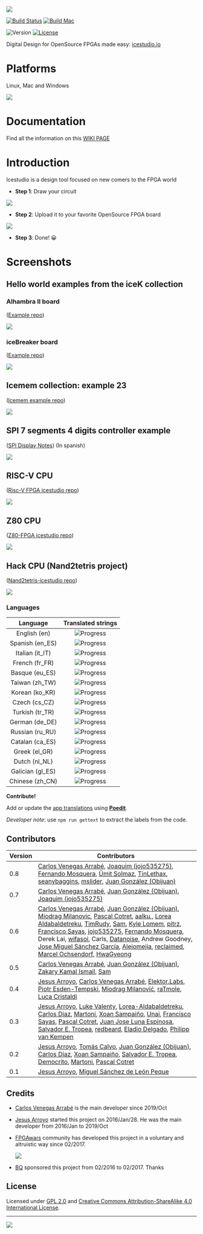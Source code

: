 [![](https://github.com/FPGAwars/icestudio-wiki/raw/main/Logos/icestudio-github.svg)](https://github.com/FPGAwars/icestudio/wiki)


[![Build Status][build-image]][build-url]
[![Build Mac][build-mac-image]][build-mac-url]  

![Version][version-image]
[![License][license-image]][license-url]  

Digital Design for OpenSource FPGAs made easy: [icestudio.io](https://icestudio.io/)

# Platforms

Linux, Mac and Windows

![](https://github.com/FPGAwars/icestudio-wiki/raw/main/Logos/icestudio-platforms-small.png)  


# Documentation

Find all the information on this [WIKI PAGE](https://github.com/FPGAwars/icestudio/wiki)  

# Introduction

Icestudio is a design tool focused on new comers to the FPGA world

* **Step 1**: Draw your circuit

![](https://github.com/FPGAwars/icestudio-wiki/raw/main/Readme/draw-two-leds-0.6.0-default-.gif)


* **Step 2**: Upload it to your favorite OpenSource FPGA board 


![](https://github.com/FPGAwars/icestudio-wiki/raw/main/Readme/upload-two-leds-0.6.0-default-.gif)

* **Step 3**: Done! 😀️


# Screenshots

## Hello world examples from the iceK collection

### Alhambra II board

([Example repo](https://github.com/FPGAwars/iceK/tree/main/examples/02-Generic-constants/Alhambra-II))

![](https://github.com/FPGAwars/icestudio-wiki/raw/main/Readme/screenshot-01-icek-Alhambra-II.png)

### iceBreaker board

([Example repo](https://github.com/FPGAwars/iceK/tree/main/examples/01-Turn-on-LEDs/iceBreaker))

![](https://github.com/FPGAwars/icestudio-wiki/raw/main/Readme/screenshot-02-icek-icebreaker.png)

## Icemem collection: example 23

([Icemem example repo](https://github.com/FPGAwars/iceMem/tree/master/examples))

![](https://github.com/FPGAwars/icestudio-wiki/raw/main/Readme/screenshot-03-icemem.png)

## SPI 7 segments 4 digits controller example

([SPI Display Notes](https://github.com/Obijuan/Cuadernos-tecnicos-FPGAs-libres/wiki/CT.7:-Display-SPI-de-4-d%C3%ADgitos-de-7-segmentos)) (In spanish)

![](https://raw.githubusercontent.com/Obijuan/Cuadernos-tecnicos-FPGAs-libres/master/wiki/CT7-display-7seg-spi/controller-13.png)

## RISC-V CPU

([Risc-V FPGA icestudio repo](https://github.com/Obijuan/RISC-V-FPGA))

![](https://github.com/FPGAwars/icestudio-wiki/raw/main/Readme/screenshot-04-RISC-V.png)

## Z80 CPU

([Z80-FPGA icestudio repo](https://github.com/Obijuan/Z80-FPGA))  

![](https://github.com/FPGAwars/icestudio-wiki/raw/main/Readme/screenshot-05-Z80.png)

## Hack CPU (Nand2tetris project)

([Nand2tetris-icestudio repo](https://github.com/Obijuan/nand2tetris-icestudio))

![](https://github.com/FPGAwars/icestudio-wiki/raw/main/Readme/screenshot-06-Hack-Nand2tetris.png)


### Languages

|  Language  | Translated strings                       |
|:----------:|:----------------------------------------:|
| English (en)   | ![Progress](http://progress-bar.dev/100) |
| Spanish (en_ES)   | ![Progress](http://progress-bar.dev/100) |
| Italian (it_IT)   | ![Progress](http://progress-bar.dev/100) |
| French (fr_FR)    | ![Progress](http://progress-bar.dev/100) |
| Basque (eu_ES)    | ![Progress](http://progress-bar.dev/100) |
| Taiwan (zh_TW)    | ![Progress](http://progress-bar.dev/100) |
| Korean  (ko_KR)   | ![Progress](http://progress-bar.dev/100) |
| Czech (cs_CZ)     | ![Progress](http://progress-bar.dev/100) |
| Turkish  (tr_TR)  | ![Progress](http://progress-bar.dev/100) |
| German (de_DE)    | ![Progress](http://progress-bar.dev/99)  |
| Russian (ru_RU)   | ![Progress](http://progress-bar.dev/98)  |
| Catalan (ca_ES)   | ![Progress](http://progress-bar.dev/92)  |
| Greek (el_GR)     | ![Progress](http://progress-bar.dev/79)  |
| Dutch (nl_NL)     | ![Progress](http://progress-bar.dev/78)  |
| Galician (gl_ES)  | ![Progress](http://progress-bar.dev/78)  |
| Chinese (zh_CN)   | ![Progress](http://progress-bar.dev/72)  |


**Contribute!**

Add or update the [app translations](https://github.com/FPGAwars/icestudio/tree/develop/app/resources/locale) using **[Poedit](https://poedit.net/)**.

*Developer note*: use `npm run gettext` to extract the labels from the code.


## Contributors

|Version | Contributors |
|--------|--------------|
| 0.8    | [Carlos Venegas Arrabé](https://github.com/cavearr), [Joaquim (jojo535275)](https://github.com/jojo535275), [Fernando Mosquera](https://github.com/benitoss), [Ümit Solmaz](https://github.com/usnotv), [TinLethax](https://github.com/TiNredmc), [seanybaggins](https://github.com/seanybaggins), [mslider](https://github.com/mSlider), [Juan González (Obijuan)](https://github.com/Obijuan)  |
| 0.7    | [Carlos Venegas Arrabé](https://github.com/cavearr), [Juan González (Obijuan)](https://github.com/Obijuan), [Joaquim (jojo535275)](https://github.com/jojo535275) |
| 0.6    | [Carlos Venegas Arrabé](https://github.com/cavearr), [Juan González (Obijuan)](https://github.com/Obijuan), [Miodrag Milanovic](https://github.com/mmicko), [Pascal Cotret](https://github.com/pcotret), [aalku](https://github.com/aalku),, [Lorea Aldabaldetreku](https://github.com/Lorea-Aldabaldetreku), [TimRudy](https://github.com/TimRudy), [Sam](https://github.com/sam210723), [Kyle Lomem](https://github.com/KyleLomen), [pitrz](https://github.com/pitrz), [Francisco Sayas](https://github.com/fsayas), [jojo535275](https://github.com/jojo535275), [Fernando Mosquera](https://github.com/benitoss), Derek Lai,  [wifasoi](https://github.com/wifasoi),   Carls, [Datanoise](https://github.com/DatanoiseTV), Andrew Goodney,  [Jose Miguel Sánchez García](https://github.com/jmi2k), [Alejomejia](https://github.com/alejomejia1),  [reclaimed](https://github.com/reclaimed), [Marcel Ochsendorf](https://github.com/RBEGamer), [HwaGyeong](https://github.com/HwaGyeong)  |
| 0.5 | [Carlos Venegas Arrabé](https://github.com/cavearr), [Juan González (Obijuan)](https://github.com/Obijuan), [Zakary Kamal Ismail](https://github.com/ZakCodes), [Sam](https://github.com/sam210723) |
| 0.4 | [Jesus Arroyo](https://github.com/Jesus89), [Carlos Venegas Arrabé](https://github.com/cavearr), [Elektor.Labs](https://github.com/elektor-labs), [Piotr Esden-Tempski](https://github.com/esden), [Miodrag Milanović](https://github.com/mmicko), [raTmole](https://github.com/ratmole), [Luca Cristaldi](https://github.com/wifasoi) |
| 0.3 | [Jesus Arroyo](https://github.com/Jesus89), [Luke Valenty](https://github.com/tinyfpga), [Lorea-Aldabaldetreku](https://github.com/Lorea-Aldabaldetreku), [Carlos Díaz](https://github.com/C47D), [Martoni](https://github.com/Martoni), [Xoan Sampaiño](https://github.com/xoan), [Unai](https://github.com/1138-4EB), [Francisco Sayas](https://github.com/fsayas), [Pascal Cotret](https://github.com/pcotret), [Juan Jose Luna Espinosa](https://github.com/yomboprime), [Salvador E. Tropea](https://github.com/set-soft), [redbeard](https://github.com/brianredbeard), [Eladio Delgado](https://github.com/EladioDM), [Philipp van Kempen](https://github.com/PhilippvK) |
| 0.2 | [Jesus Arroyo](https://github.com/Jesus89), [Tomás Calvo](https://github.com/tocalvo), [Juan González (Obijuan)](https://github.com/Obijuan), [Carlos Díaz](https://github.com/C47D), [Xoan Sampaiño](https://github.com/xoan), [Salvador E. Tropea](https://github.com/set-soft), [Democrito](https://github.com/Democrito), [Martoni](https://github.com/Martoni), [Pascal Cotret](https://github.com/pcotret) |
| 0.1 | [Jesus Arroyo](https://github.com/Jesus89), [Miguel Sánchez de León Peque](https://github.com/Peque) |

## Credits

* [Carlos Venegas Arrabé](https://github.com/cavearr) is the main developer since 2019/Oct

* [Jesus Arroyo](https://github.com/Jesus89) started this project on 2016/Jan/28. He was the main developer from 2016/Jan to 2019/Oct

* [FPGAwars](http://fpgawars.github.io/) community has developed this project in a voluntary and altruistic way since 02/2017.

  ![](https://github.com/FPGAwars/icestudio-wiki/raw/main/Logos/fpgawars-logo-small.png)

* [BQ](https://www.bq.com) sponsored this project from 02/2016 to 02/2017. Thanks

## License

Licensed under [GPL 2.0](http://opensource.org/licenses/GPL-2.0) and [Creative Commons Attribution-ShareAlike 4.0 International License](http://creativecommons.org/licenses/by-sa/4.0/).

--------
[![](https://github.com/FPGAwars/icestudio-wiki/raw/main/Logos/fgpawars-banner.svg)](https://fpgawars.github.io/)


<!-- Badges -->

[version-image]: https://img.shields.io/badge/version-v0.8.0-orange.svg

[license-image]: http://img.shields.io/:license-gpl-blue.svg

[license-url]: http://opensource.org/licenses/GPL-2.0

[build-image]: https://github.com/FPGAwars/icestudio/actions/workflows/main.yml/badge.svg

[build-url]: https://github.com/FPGAwars/icestudio/actions/workflows/main.yml


[build-mac-image]: https://github.com/FPGAwars/icestudio/actions/workflows/main-osx.yml/badge.svg

[build-mac-url]: https://github.com/FPGAwars/icestudio/actions/workflows/main-osx.yml
